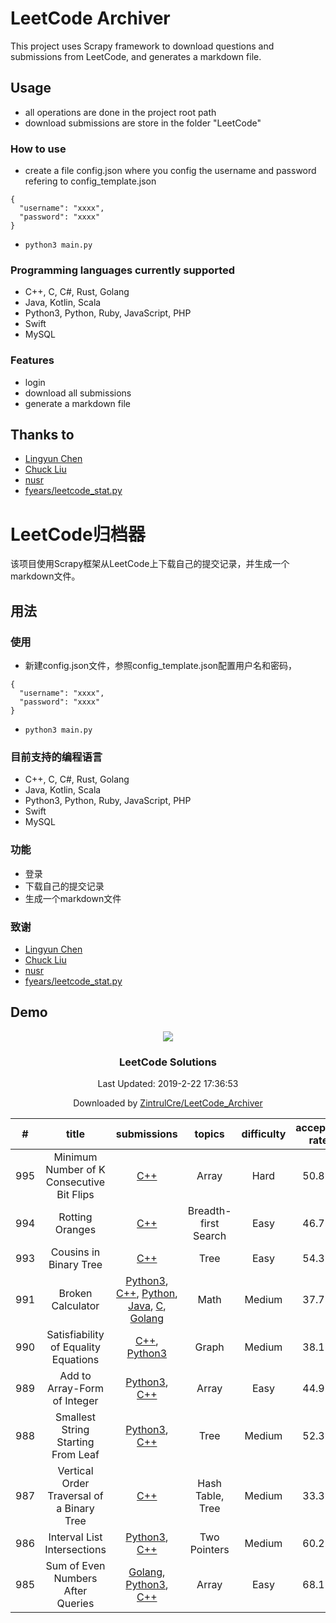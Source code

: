 # LeetCode Archiver

This project uses Scrapy framework to download questions and submissions from LeetCode, and generates a markdown file. 

## Usage

- all operations are done in the project root path
- download submissions are store in the folder "LeetCode" 

### How to use

- create a file config.json where you config the username and password refering to config_template.json
```
{
  "username": "xxxx",
  "password": "xxxx"
}
```
- `python3 main.py`

### Programming languages currently supported

- C++, C, C#, Rust, Golang
- Java, Kotlin, Scala
- Python3, Python, Ruby, JavaScript, PHP
- Swift
- MySQL

### Features

- login
- download all submissions
- generate a markdown file

## Thanks to

- <a href="https://github.com/Excited-ccccly">Lingyun Chen</a>
- <a href="https://github.com/Ma63d">Chuck Liu</a>
- <a href="https://github.com/nusr">nusr</a>
- <a href="https://gist.github.com/fyears/487fc702ba814f0da367a17a2379e8ba">fyears/leetcode_stat.py</a>


# LeetCode归档器

该项目使用Scrapy框架从LeetCode上下载自己的提交记录，并生成一个markdown文件。

## 用法

### 使用

- 新建config.json文件，参照config_template.json配置用户名和密码，
```
{
  "username": "xxxx",
  "password": "xxxx"
}
```

- ```python3 main.py```

### 目前支持的编程语言

- C++, C, C#, Rust, Golang
- Java, Kotlin, Scala
- Python3, Python, Ruby, JavaScript, PHP
- Swift
- MySQL

### 功能

- 登录
- 下载自己的提交记录
- 生成一个markdown文件

### 致谢

- <a href="https://github.com/Excited-ccccly">Lingyun Chen</a>
- <a href="https://github.com/Ma63d">Chuck Liu</a>
- <a href="https://github.com/nusr">nusr</a>
- <a href="https://gist.github.com/fyears/487fc702ba814f0da367a17a2379e8ba">fyears/leetcode_stat.py</a>

## Demo

<p align="center"><img src="https://theme.zdassets.com/theme_assets/9008406/036323c6afd10392aa5b7e3a2eb7557d17955c81.png"></p><h3 align='center'><strong>LeetCode Solutions</strong></center></h3><p align="center">Last Updated: 2019-2-22 17:36:53</p><p align="center">Downloaded by <a href = "https://github.com/ZintrulCre/LeetCode_Archiver">ZintrulCre/LeetCode_Archiver</a></p>

| # | title | submissions | topics | difficulty | accepted rate | likes | dislikes |
| :------: | :------: | :------: | :------: | :------: | :------: | :------: | :------: |
| 995 | Minimum Number of K Consecutive Bit Flips | [C++](https://github.com/ZintrulCre/LeetCode_Archiver/blob/ZintrulCre/LeetCode/cpp/995.cpp) | Array | Hard | 50.8% | 69 | 16
| 994 | Rotting Oranges | [C++](https://github.com/ZintrulCre/LeetCode_Archiver/blob/ZintrulCre/LeetCode/cpp/994.cpp) | Breadth-first Search | Easy | 46.7% | 92 | 4
| 993 | Cousins in Binary Tree | [C++](https://github.com/ZintrulCre/LeetCode_Archiver/blob/ZintrulCre/LeetCode/cpp/993.cpp) | Tree | Easy | 54.3% | 50 | 3
| 991 | Broken Calculator | [Python3](https://github.com/ZintrulCre/LeetCode_Archiver/blob/ZintrulCre/LeetCode/python3/991.py), [C++](https://github.com/ZintrulCre/LeetCode_Archiver/blob/ZintrulCre/LeetCode/cpp/991.cpp), [Python](https://github.com/ZintrulCre/LeetCode_Archiver/blob/ZintrulCre/LeetCode/python/991.py), [Java](https://github.com/ZintrulCre/LeetCode_Archiver/blob/ZintrulCre/LeetCode/java/991.java), [C](https://github.com/ZintrulCre/LeetCode_Archiver/blob/ZintrulCre/LeetCode/c/991.c), [Golang](https://github.com/ZintrulCre/LeetCode_Archiver/blob/ZintrulCre/LeetCode/golang/991.go) | Math | Medium | 37.7% | 76 | 35
| 990 | Satisfiability of Equality Equations | [C++](https://github.com/ZintrulCre/LeetCode_Archiver/blob/ZintrulCre/LeetCode/cpp/990.cpp), [Python3](https://github.com/ZintrulCre/LeetCode_Archiver/blob/ZintrulCre/LeetCode/python3/990.py) | Graph | Medium | 38.1% | 112 | 1
| 989 | Add to Array-Form of Integer | [Python3](https://github.com/ZintrulCre/LeetCode_Archiver/blob/ZintrulCre/LeetCode/python3/989.py), [C++](https://github.com/ZintrulCre/LeetCode_Archiver/blob/ZintrulCre/LeetCode/cpp/989.cpp) | Array | Easy | 44.9% | 50 | 8
| 988 | Smallest String Starting From Leaf | [Python3](https://github.com/ZintrulCre/LeetCode_Archiver/blob/ZintrulCre/LeetCode/python3/988.py), [C++](https://github.com/ZintrulCre/LeetCode_Archiver/blob/ZintrulCre/LeetCode/cpp/988.cpp) | Tree | Medium | 52.3% | 68 | 3
| 987 | Vertical Order Traversal of a Binary Tree | [C++](https://github.com/ZintrulCre/LeetCode_Archiver/blob/ZintrulCre/LeetCode/cpp/987.cpp) | Hash Table, Tree | Medium | 33.3% | 55 | 95
| 986 | Interval List Intersections | [Python3](https://github.com/ZintrulCre/LeetCode_Archiver/blob/ZintrulCre/LeetCode/python3/986.py), [C++](https://github.com/ZintrulCre/LeetCode_Archiver/blob/ZintrulCre/LeetCode/cpp/986.cpp) | Two Pointers | Medium | 60.2% | 95 | 2
| 985 | Sum of Even Numbers After Queries | [Golang](https://github.com/ZintrulCre/LeetCode_Archiver/blob/ZintrulCre/LeetCode/golang/985.go), [Python3](https://github.com/ZintrulCre/LeetCode_Archiver/blob/ZintrulCre/LeetCode/python3/985.py), [C++](https://github.com/ZintrulCre/LeetCode_Archiver/blob/ZintrulCre/LeetCode/cpp/985.cpp) | Array | Easy | 68.1% | 75 | 22
